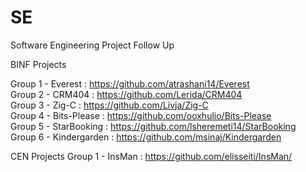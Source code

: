 # SE
Software Engineering Project Follow Up

BINF Projects

Group 1 - Everest : https://github.com/atrashani14/Everest <br />
Group 2 - CRM404 : https://github.com/Lerida/CRM404 <br />
Group 3 - Zig-C : https://github.com/Livja/Zig-C <br />
Group 4 - Bits-Please : https://github.com/ooxhulio/Bits-Please <br />
Group 5 - StarBooking : https://github.com/lsheremeti14/StarBooking <br />
Group 6 - Kindergarden : https://github.com/msinaj/Kindergarden <br />


CEN Projects
Group 1 - InsMan : https://github.com/elisseiti/InsMan/
